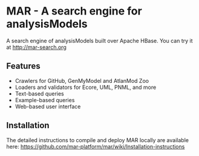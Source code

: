 # MAR - A search engine for analysisModels

A search engine of analysisModels built over Apache HBase.
You can try it at http://mar-search.org

## Features

- Crawlers for GitHub, GenMyModel and AtlanMod Zoo
- Loaders and validators for Ecore, UML, PNML, and more
- Text-based queries 
- Example-based queries 
- Web-based user interface

## Installation

The detailed instructions to compile and deploy MAR locally
are available here: https://github.com/mar-platform/mar/wiki/Installation-instructions



